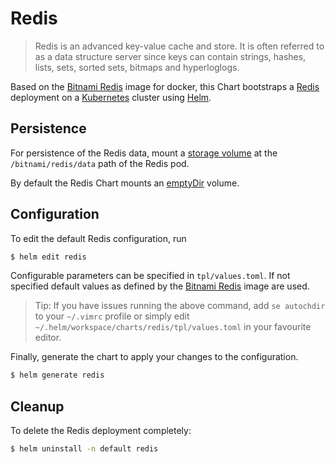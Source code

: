 # Redis

> Redis is an advanced key-value cache and store. It is often referred to as a data structure server since keys can contain strings, hashes, lists, sets, sorted sets, bitmaps and hyperloglogs.

Based on the [Bitnami Redis](https://github.com/bitnami/bitnami-docker-redis) image for docker, this Chart bootstraps a [Redis](https://redis.com/) deployment on a [Kubernetes](http://kubernetes.io) cluster using [Helm](https://helm.sh).

## Persistence

For persistence of the Redis data, mount a [storage volume](http://kubernetes.io/docs/user-guide/volumes/) at the `/bitnami/redis/data` path of the Redis pod.

By default the Redis Chart mounts an [emptyDir](http://kubernetes.io/docs/user-guide/volumes/#emptydir) volume.

## Configuration

To edit the default Redis configuration, run

```bash
$ helm edit redis
```

Configurable parameters can be specified in `tpl/values.toml`. If not specified default values as defined by the [Bitnami Redis](https://github.com/bitnami/bitnami-docker-redis) image are used.

> Tip: If you have issues running the above command, add `se autochdir` to your `~/.vimrc` profile or simply edit `~/.helm/workspace/charts/redis/tpl/values.toml` in your favourite editor.

Finally, generate the chart to apply your changes to the configuration.

```bash
$ helm generate redis
```

## Cleanup

To delete the Redis deployment completely:

```bash
$ helm uninstall -n default redis
```
